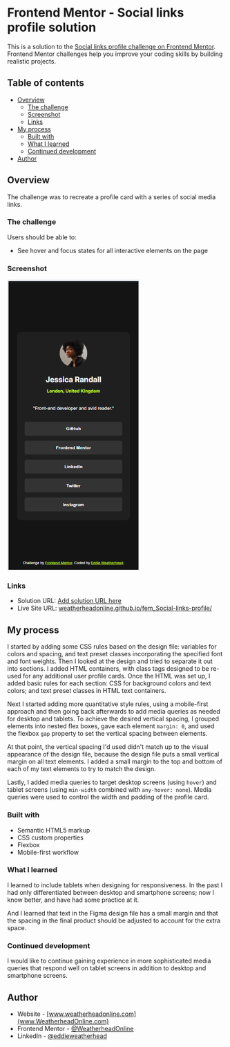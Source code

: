 # Frontend Mentor - Social links profile solution

This is a solution to the [Social links profile challenge on Frontend Mentor](https://www.frontendmentor.io/challenges/social-links-profile-UG32l9m6dQ). Frontend Mentor challenges help you improve your coding skills by building realistic projects. 

## Table of contents

- [Overview](#overview)
  - [The challenge](#the-challenge)
  - [Screenshot](#screenshot)
  - [Links](#links)
- [My process](#my-process)
  - [Built with](#built-with)
  - [What I learned](#what-i-learned)
  - [Continued development](#continued-development)
- [Author](#author)

## Overview

The challenge was to recreate a profile card with a series of social media links.

### The challenge

Users should be able to:

- See hover and focus states for all interactive elements on the page

### Screenshot

![Here's a screenshot of a mobile view of my solution](https://github.com/WeatherheadOnline/fem_Social-links-profile/blob/main/project%20screenshot.png)

### Links

- Solution URL: [Add solution URL here](https://your-solution-url.com)
- Live Site URL: [weatherheadonline.github.io/fem_Social-links-profile/](https://weatherheadonline.github.io/fem_Social-links-profile/)

## My process

I started by adding some CSS rules based on the design file: variables for colors and spacing, and text preset classes incorporating the specified font and font weights. Then I looked at the design and tried to separate it out into sections. I added HTML containers, with class tags designed to be re-used for any additional user profile cards. Once the HTML was set up, I added basic rules for each section: CSS for background colors and text colors; and text preset classes in HTML text containers. 

Next I started adding more quantitative style rules, using a mobile-first approach and then going back afterwards to add media queries as needed for desktop and tablets. To achieve the desired vertical spacing, I grouped elements into nested flex boxes, gave each element `margin: 0`, and used the flexbox `gap` property to set the vertical spacing between elements.

At that point, the vertical spacing I'd used didn't match up to the visual appearance of the design file, because the design file puts a small vertical margin on all text elements. I added a small margin to the top and bottom of each of my text elements to try to match the design.

Lastly, I added media queries to target desktop screens (using `hover`) and tablet screens (using `min-width` combined with `any-hover: none`). Media queries were used to control the width and padding of the profile card.

### Built with

- Semantic HTML5 markup
- CSS custom properties
- Flexbox
- Mobile-first workflow

### What I learned

I learned to include tablets when designing for responsiveness. In the past I had only differentiated between desktop and smartphone screens; now I know better, and have had some practice at it.

And I learned that text in the Figma design file has a small margin and that the spacing in the final product should be adjusted to account for the extra space.

### Continued development

I would like to continue gaining experience in more sophisticated media queries that respond well on tablet screens in addition to desktop and smartphone screens.

## Author

- Website - [www.weatherheadonline.com](www.WeatherheadOnline.com)
- Frontend Mentor - [@WeatherheadOnline](https://www.frontendmentor.io/profile/WeatherheadOnline)
- LinkedIn - [@eddieweatherhead](https://www.linkedin.com/in/eddieweatherhead/)